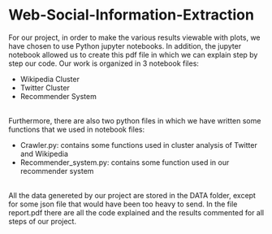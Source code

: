 # Web-Social-Information-Extraction

For our project, in order to make the various results viewable with plots, we have chosen to use
Python jupyter notebooks. In addition, the jupyter notebook allowed us to create this pdf file in
which we can explain step by step our code. Our work is organized in 3 notebook files:
<br>
* Wikipedia Cluster
* Twitter Cluster
* Recommender System
<br>
Furthermore, there are also two python files in which we have written some functions that we
used in notebook files:
<br>

* Crawler.py: contains some functions used in cluster analysis of Twitter and Wikipedia
* Recommender_system.py: contains some function used in our recommender system

<br>
All the data genereted by our project are stored in the DATA folder, except for some json file
that would have been too heavy to send.
In the file report.pdf there are all the code explained and the results commented for all steps of our project.
